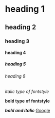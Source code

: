 # heading 1
## heading 2
### heading 3
#### heading 4
##### heading 5
###### heading 6
*italic type of fontstyle*

**bold type of fontstyle**

***bold and italic***
[Google](https://www.google.com/intl/en-GB/gmail/about/#)
